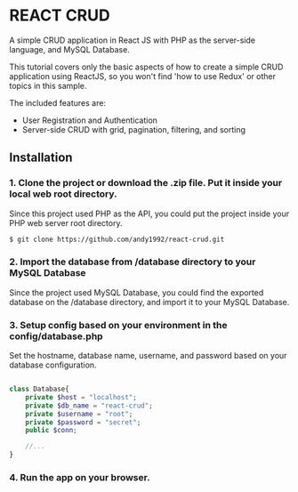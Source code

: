 # REACT CRUD
A simple CRUD application in React JS with PHP as the server-side language, and MySQL Database.

This tutorial covers only the basic aspects of how to create a simple CRUD application using ReactJS, so you won't find 'how to use Redux' or other topics in this sample.

The included features are:
-  User Registration and Authentication
-  Server-side CRUD with grid, pagination, filtering, and sorting

## Installation
### 1. Clone the project or download the .zip file. Put it inside your local web root directory.
Since this project used PHP as the API, you could put the project inside your PHP web server root directory.

```sh
$ git clone https://github.com/andy1992/react-crud.git
```

### 2. Import the database from /database directory to your MySQL Database
Since the project used MySQL Database, you could find the exported database on the /database directory, and import it to your MySQL Database.

### 3. Setup config based on your environment in the config/database.php
Set the hostname, database name, username, and password based on your database configuration.

```php

class Database{
    private $host = "localhost";
    private $db_name = "react-crud";
    private $username = "root";
    private $password = "secret";
    public $conn;

    //...
}
```

### 4. Run the app on your browser.
